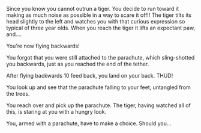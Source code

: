 Since you know you cannot outrun a tiger. You decide to run toward it
making as much noise as possible in a way to scare it off!!
The tiger tilts its head slightly to the left and watches you with that
curious expression so typical of three year olds. When you reach the tiger it lifts an expectant paw, and....

You're now flying backwards!

You forgot that you were still attached to the parachute,
which sling-shotted you backwards, just as you reached the end of the tether.

After flying backwards 10 feed back, you land on your back. THUD!

You look up and see that the parachute falling to your feet,
untangled from the trees.

You reach over and pick up the parachute.
The tiger, having watched all of this, is staring at you
with a hungry look.

You, armed with a parachute, have to make a choice. Should you...
